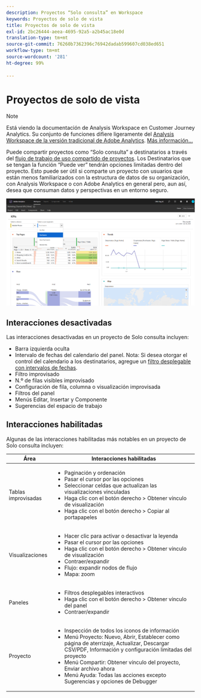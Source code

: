 ```yaml
---
description: Proyectos “Solo consulta” en Workspace
keywords: Proyectos de solo de vista
title: Proyectos de solo de vista
exl-id: 2bc26444-aeea-4695-92a5-a2b45ac18e0d
translation-type: tm+mt
source-git-commit: 76260b7362396c76942dadab599607cd038ed651
workflow-type: tm+mt
source-wordcount: '281'
ht-degree: 99%

---
```


# Proyectos de solo de vista

>[!NOTE]
>
>Está viendo la documentación de Analysis Workspace en Customer Journey Analytics. Su conjunto de funciones difiere ligeramente del [Analysis Workspace de la versión tradicional de Adobe Analytics](https://docs.adobe.com/content/help/es-ES/analytics/analyze/analysis-workspace/home.html). [Más información...](/help/getting-started/cja-aa.md)

Puede compartir proyectos como “Solo consulta” a destinatarios a través del [flujo de trabajo de uso compartido de proyectos](/help/analysis-workspace/curate-share/share-projects.md). Los Destinatarios que se tengan la función “Puede ver” tendrán opciones limitadas dentro del proyecto. Esto puede ser útil si comparte un proyecto con usuarios que están menos familiarizados con la estructura de datos de su organización, con Analysis Workspace o con Adobe Analytics en general pero, aun así, desea que consuman datos y perspectivas en un entorno seguro.

![](assets/view-only-project.png)

## Interacciones desactivadas

Las interacciones desactivadas en un proyecto de Solo consulta incluyen:

* Barra izquierda oculta
* Intervalo de fechas del calendario del panel. Nota: Si desea otorgar el control del calendario a los destinatarios, agregue un [filtro desplegable con intervalos de fechas](https://docs.adobe.com/content/help/en/analytics-learn/tutorials/analysis-workspace/using-panels/using-drop-down-filters.html).
* Filtro improvisado
* N.º de filas visibles improvisado
* Configuración de fila, columna o visualización improvisada
* Filtros del panel
* Menús Editar, Insertar y Componente
* Sugerencias del espacio de trabajo

## Interacciones habilitadas

Algunas de las interacciones habilitadas más notables en un proyecto de Solo consulta incluyen:

| Área | Interacciones habilitadas |
| --- | --- |
| Tablas improvisadas | <ul><li>Paginación y ordenación</li><li>Pasar el cursor por las opciones</li><li>Seleccionar celdas que actualizan las visualizaciones vinculadas</li><li>Haga clic con el botón derecho > Obtener vínculo de visualización</li><li>Haga clic con el botón derecho > Copiar al portapapeles</li></ul> |
| Visualizaciones | <ul><li>Hacer clic para activar o desactivar la leyenda</li><li>Pasar el cursor por las opciones</li><li>Haga clic con el botón derecho > Obtener vínculo de visualización</li><li>Contraer/expandir</li><li>Flujo: expandir nodos de flujo</li><li>Mapa: zoom</li></ul> |
| Paneles | <ul><li>Filtros desplegables interactivos</li><li>Haga clic con el botón derecho > Obtener vínculo del panel</li><li>Contraer/expandir</li></ul> |
| Proyecto | <ul><li>Inspección de todos los iconos de información</li><li>Menú Proyecto: Nuevo, Abrir, Establecer como página de aterrizaje, Actualizar, Descargar CSV/PDF, Información y configuración limitadas del proyecto</li><li>Menú Compartir: Obtener vínculo del proyecto, Enviar archivo ahora</li><li>Menú Ayuda: Todas las acciones excepto Sugerencias y opciones de Debugger</li></ul> |
